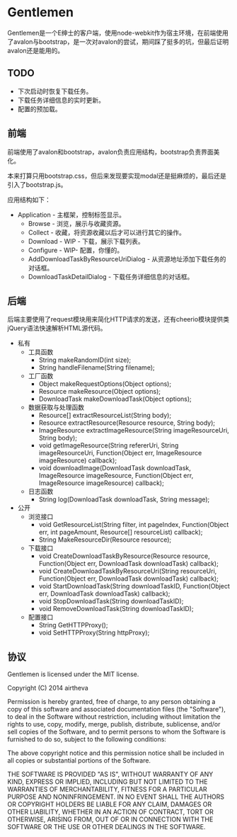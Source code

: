 # Gentlemen

Gentlemen是一个E绅士的客户端，使用node-webkit作为宿主环境，在前端使用了avalon与bootstrap，是一次对avalon的尝试，期间踩了挺多的坑，但最后证明avalon还是能用的。

## TODO

* 下次启动时恢复下载任务。
* 下载任务详细信息的实时更新。
* 配置的预加载。

## 前端

前端使用了avalon和bootstrap，avalon负责应用结构，bootstrap负责界面美化。

本来打算只用bootstrap.css，但后来发现要实现modal还是挺麻烦的，最后还是引入了bootstrap.js。

应用结构如下：

* Application - 主框架，控制标签显示。
    * Browse - 浏览，展示与收藏资源。
    * Collect - 收藏，将资源收藏以后才可以进行其它的操作。
    * Download - WIP - 下载，展示下载列表。
    * Configure - WIP- 配置，你懂的。
    * AddDownloadTaskByResourceUriDialog - 从资源地址添加下载任务的对话框。
    * DownloadTaskDetailDialog - 下载任务详细信息的对话框。

## 后端

后端主要使用了request模块用来简化HTTP请求的发送，还有cheerio模块提供类jQuery语法快速解析HTML源代码。

* 私有
    * 工具函数
        * String makeRandomID(int size);
        * String handleFilename(String filename);
    * 工厂函数
        * Object makeRequestOptions(Object options);
        * Resource makeResource(Object options);
        * DownloadTask makeDownloadTask(Object options);
    * 数据获取与处理函数
        * Resource[] extractResourceList(String body);
        * Resource extractResource(Resource resource, String body);
        * ImageResource extractImageResource(String imageResourceUri, String body);
        * void getImageResource(String refererUri, String imageResourceUri, Function(Object err, ImageResource imageResource) callback);
        * void downloadImage(DownloadTask downloadTask, ImageResource imageResource, Function(Object err, ImageResource imageResource) callback);
    * 日志函数
        * String log(DownloadTask downloadTask, String message);
* 公开
    * 浏览接口
        * void GetResourceList(String filter, int pageIndex, Function(Object err, int pageAmount, Resource[] resourceList) callback);
        * String MakeResourceDir(Resource resource);
    * 下载接口
        * void CreateDownloadTaskByResource(Resource resource, Function(Object err, DownloadTask downloadTask) callback);
        * void CreateDownloadTaskByResourceUri(String resourceUri, Function(Object err, DownloadTask downloadTask) callback);
        * void StartDownloadTask(String downloadTaskID, Function(Object err, DownloadTask downloadTask) callback);
        * void StopDownloadTask(String downloadTaskID);
        * void RemoveDownloadTask(String downloadTaskID);
    * 配置接口
        * String GetHTTPProxy();
        * void SetHTTPProxy(String httpProxy);

## 协议

Gentlemen is licensed under the MIT license.

Copyright (C) 2014 airtheva

Permission is hereby granted, free of charge, to any person obtaining a copy of this software and associated documentation files (the "Software"), to deal in the Software without restriction, including without limitation the rights to use, copy, modify, merge, publish, distribute, sublicense, and/or sell copies of the Software, and to permit persons to whom the Software is furnished to do so, subject to the following conditions:

The above copyright notice and this permission notice shall be included in all copies or substantial portions of the Software.

THE SOFTWARE IS PROVIDED "AS IS", WITHOUT WARRANTY OF ANY KIND, EXPRESS OR IMPLIED, INCLUDING BUT NOT LIMITED TO THE WARRANTIES OF MERCHANTABILITY, FITNESS FOR A PARTICULAR PURPOSE AND NONINFRINGEMENT. IN NO EVENT SHALL THE AUTHORS OR COPYRIGHT HOLDERS BE LIABLE FOR ANY CLAIM, DAMAGES OR OTHER LIABILITY, WHETHER IN AN ACTION OF CONTRACT, TORT OR OTHERWISE, ARISING FROM, OUT OF OR IN CONNECTION WITH THE SOFTWARE OR THE USE OR OTHER DEALINGS IN THE SOFTWARE.
